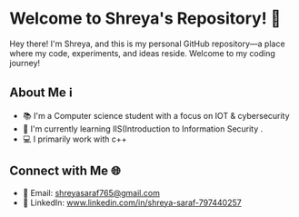 # Welcome to Shreya's Repository! 👋

Hey there! I'm Shreya, and this is my personal GitHub repository—a place where my code, experiments, and ideas reside. Welcome to my coding journey!

## About Me ℹ️

- 📚 I'm a Computer science student with a focus on IOT & cybersecurity
- 🌟 I'm currently learning IIS(Introduction to Information Security .
- 💻 I primarily work with c++

## Connect with Me 🌐

- 📧 Email: shreyasaraf765@gmail.com
- 💼 LinkedIn: www.linkedin.com/in/shreya-saraf-797440257

